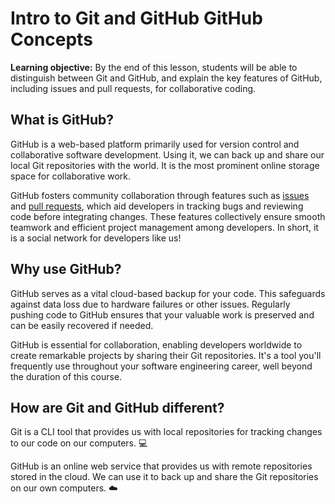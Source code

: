<h1>
  <span class="headline">Intro to Git and GitHub</span>
  <span class="subhead">GitHub Concepts</span>
</h1>

**Learning objective:** By the end of this lesson, students will be able to distinguish between Git and GitHub, and explain the key features of GitHub, including issues and pull requests, for collaborative coding.

## What is GitHub?

GitHub is a web-based platform primarily used for version control and collaborative software development. Using it, we can back up and share our local Git repositories with the world. It is the most prominent online storage space for collaborative work.

GitHub fosters community collaboration through features such as [issues](https://docs.github.com/en/issues/tracking-your-work-with-issues/about-issues) and [pull requests](https://docs.github.com/en/pull-requests/collaborating-with-pull-requests/proposing-changes-to-your-work-with-pull-requests/about-pull-requests), which aid developers in tracking bugs and reviewing code before integrating changes. These features collectively ensure smooth teamwork and efficient project management among developers. In short, it is a social network for developers like us!

## Why use GitHub?

GitHub serves as a vital cloud-based backup for your code. This safeguards against data loss due to hardware failures or other issues. Regularly pushing code to GitHub ensures that your valuable work is preserved and can be easily recovered if needed.

GitHub is essential for collaboration, enabling developers worldwide to create remarkable projects by sharing their Git repositories. It's a tool you'll frequently use throughout your software engineering career, well beyond the duration of this course.

## How are Git and GitHub different?

Git is a CLI tool that provides us with local repositories for tracking changes to our code on our computers. 💻

GitHub is an online web service that provides us with remote repositories stored in the cloud.  We can use it to back up and share the Git repositories on our own computers. ☁️
